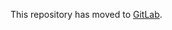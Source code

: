 This repository has moved to [GitLab](https://gitlab.wikimedia.org/repos/movement-insights/wiki-comparison.git).

